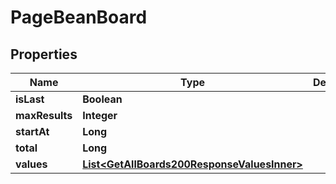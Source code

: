 

# PageBeanBoard


## Properties

| Name | Type | Description | Notes |
|------------ | ------------- | ------------- | -------------|
|**isLast** | **Boolean** |  |  [optional] |
|**maxResults** | **Integer** |  |  [optional] |
|**startAt** | **Long** |  |  [optional] |
|**total** | **Long** |  |  [optional] |
|**values** | [**List&lt;GetAllBoards200ResponseValuesInner&gt;**](GetAllBoards200ResponseValuesInner.md) |  |  [optional] |



